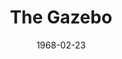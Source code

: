 ---
title: The Gazebo
date: 1968-02-23
closing_date: 1968-03-09
layout: productions
featured_image:
image_caption:
image_credit:
playbill:
category:
Theatre: Theatre Jacksonville
Venue: Little Theatre
cast:
- Elliott Nash: Paul Galloway
- Harlow Edison: Norman Howard
- Matilda: Irene Helen Walsh
- Nell Nash: Elise Hallowes
- Mrs. Chandler: Debbie Dunn
- Mr. Thorp: Ham Waddell
- The Dook: Walter Hyams
- Louie: Marshall Nazworth-Aronowitz
- Jenkins: Don Stevenson
- Dr. Wyner: Ron Griffis
- Druker: Lauren Murray
crew:
- Director: Robert Knowles
- Scenic Design:
  - Phil Fitzpatrick
  - Ed Heist, Jr.
- Stage Manager: Ron Griffis
- Lighting:
  - Bill Bacon
  - Randy Meaders
  - Jane Boyd
- Sound:
  - Ross Henderson
  - Carol Lucas
- Costumes: Jean Fullerton
- Properties:
  - Esther Barnes
  - Chairman Maria Alarcon
  - Gladys Dale
  - Deborah Krobalski
  - Dorthy Lindsay
  - Katie Raven
- Make-up: Terry McIntire
- Set Construction:
  - Harriet Miltenberg
  - Lauren Murray
  - Bill Bacon
  - Randy Meaders
  - Ross Henderson
  - Nancy Fitzpatrick
  - Edith Gooding
  - Debbie Meade
- About the Cast Notes: Terry McIntire
external_links:
---